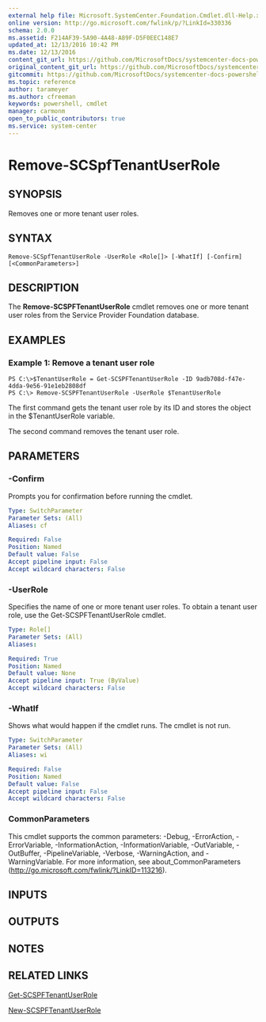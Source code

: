 ```yaml
---
external help file: Microsoft.SystemCenter.Foundation.Cmdlet.dll-Help.xml
online version: http://go.microsoft.com/fwlink/p/?LinkId=330336
schema: 2.0.0
ms.assetid: F214AF39-5A90-4A48-A89F-D5F0EEC148E7
updated_at: 12/13/2016 10:42 PM
ms.date: 12/13/2016
content_git_url: https://github.com/MicrosoftDocs/systemcenter-docs-powershell/blob/master/systemcenter-cmdlets/ServiceProviderFoundation/v1/Remove-SCSPFTenantUserRole.md
original_content_git_url: https://github.com/MicrosoftDocs/systemcenter-docs-powershell/blob/master/systemcenter-cmdlets/ServiceProviderFoundation/v1/Remove-SCSPFTenantUserRole.md
gitcommit: https://github.com/MicrosoftDocs/systemcenter-docs-powershell/blob/ea9507ac2178040476af5407227db8cb97701ea9/systemcenter-cmdlets/ServiceProviderFoundation/v1/Remove-SCSPFTenantUserRole.md
ms.topic: reference
author: tarameyer
ms.author: cfreeman
keywords: powershell, cmdlet
manager: carmonm
open_to_public_contributors: true
ms.service: system-center
---
```


# Remove-SCSpfTenantUserRole

## SYNOPSIS
Removes one or more tenant user roles.

## SYNTAX

```
Remove-SCSpfTenantUserRole -UserRole <Role[]> [-WhatIf] [-Confirm] [<CommonParameters>]
```

## DESCRIPTION
The **Remove-SCSPFTenantUserRole** cmdlet removes one or more tenant user roles from the Service Provider Foundation database.

## EXAMPLES

### Example 1: Remove a tenant user role
```
PS C:\>$TenantUserRole = Get-SCSPFTenantUserRole -ID 9adb708d-f47e-4dda-9e56-91e1eb2808df
PS C:\> Remove-SCSPFTenantUserRole -UserRole $TenantUserRole
```

The first command gets the tenant user role by its ID and stores the object in the $TenantUserRole variable.

The second command removes the tenant user role.

## PARAMETERS

### -Confirm
Prompts you for confirmation before running the cmdlet.

```yaml
Type: SwitchParameter
Parameter Sets: (All)
Aliases: cf

Required: False
Position: Named
Default value: False
Accept pipeline input: False
Accept wildcard characters: False
```

### -UserRole
Specifies the name of one or more tenant user roles.
To obtain a tenant user role, use the Get-SCSPFTenantUserRole cmdlet.

```yaml
Type: Role[]
Parameter Sets: (All)
Aliases: 

Required: True
Position: Named
Default value: None
Accept pipeline input: True (ByValue)
Accept wildcard characters: False
```

### -WhatIf
Shows what would happen if the cmdlet runs.
The cmdlet is not run.

```yaml
Type: SwitchParameter
Parameter Sets: (All)
Aliases: wi

Required: False
Position: Named
Default value: False
Accept pipeline input: False
Accept wildcard characters: False
```

### CommonParameters
This cmdlet supports the common parameters: -Debug, -ErrorAction, -ErrorVariable, -InformationAction, -InformationVariable, -OutVariable, -OutBuffer, -PipelineVariable, -Verbose, -WarningAction, and -WarningVariable. For more information, see about_CommonParameters (http://go.microsoft.com/fwlink/?LinkID=113216).

## INPUTS

## OUTPUTS

## NOTES

## RELATED LINKS

[Get-SCSPFTenantUserRole](xref:ServiceProviderFoundation/v1/Get-SCSPFTenantUserRole.md)

[New-SCSPFTenantUserRole](xref:ServiceProviderFoundation/v1/New-SCSPFTenantUserRole.md)

